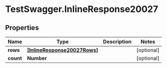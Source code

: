 # TestSwagger.InlineResponse20027

## Properties

Name | Type | Description | Notes
------------ | ------------- | ------------- | -------------
**rows** | [**[InlineResponse20027Rows]**](InlineResponse20027Rows.md) |  | [optional] 
**count** | **Number** |  | [optional] 


